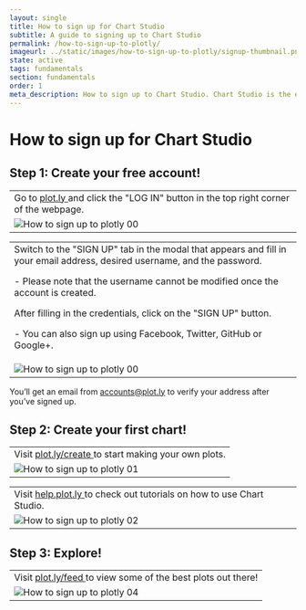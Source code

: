 ```yaml
---
layout: single
title: How to sign up for Chart Studio
subtitle: A guide to signing up to Chart Studio
permalink: /how-to-sign-up-to-plotly/
imageurl: ../static/images/how-to-sign-up-to-plotly/signup-thumbnail.png
state: active
tags: fundamentals
section: fundamentals
order: 1
meta_description: How to sign up to Chart Studio. Chart Studio is the easiest way to make and share graphs, online and for free.
---
```


# How to sign up for Chart Studio

## Step 1: Create your free account!

 <table>
  <tbody>
   <tr>
    <td>
      Go to
      <a class="link--impt" href="https://plot.ly/">
       plot.ly
      </a>
      and click the "LOG IN" button in the top right corner of the webpage.
    </td>

   </tr>
   <tr>
    <td>
       <img alt="How to sign up to plotly 00" src="../static/images/how-to-sign-up-to-plotly/plotly_page.png" title=""/>
    </td>
   </tr>
   </tbody>
  </table>
 <table>
  <tbody>
   <tr>
    <td>
      Switch to the "SIGN UP" tab in the modal that appears and fill in your email address, desired username, and the password.
      <p>
      - Please note that the username cannot be modified once the account is created.
      </p>
      After filling in the credentials, click on the "SIGN UP" button.
      <p>
      - You can also sign up using Facebook, Twitter, GitHub or Google+.
      </p>
    </td>

   </tr>
   <tr>
   <td>
       <img alt="How to sign up to plotly 00" src="../static/images/how-to-sign-up-to-plotly/signup_modal.png" title=""/>
    </td>
   </tr>
   </tbody>
  </table>

You’ll get an email from [accounts@plot.ly](mailto:accounts@plot.ly) to verify your address after you’ve signed up.

## Step 2: Create your first chart!

 <table>
  <tbody>
   <tr>
    <td>
      Visit
      <a class="link--impt" href="https://plot.ly/create">
       plot.ly/create
      </a>
      to start making your own plots.
    </td>

   </tr>
   <tr>
   <td>
       <img alt="How to sign up to plotly 01" src="../static/images/how-to-sign-up-to-plotly/choose_chart_modal.png" title=""/>
    </td>
   </tr>
   </tbody>
  </table>

 <table>
  <tbody>
   <tr>
    <td>
      Visit
      <a class="link--impt" href="http://help.plot.ly/">
       help.plot.ly
      </a>
      to check out tutorials on how to use Chart Studio.
    </td>

   </tr>
   <tr> <td>
       <img alt="How to sign up to plotly 02" src="../static/images/how-to-sign-up-to-plotly/help_homepage.png" title=""/>
    </td></tr>
  </tbody>
 </table>

## Step 3: Explore!
 <table>
  <tbody>
   <tr>
    <td>
      Visit
      <a class="link--impt" href="https://plot.ly/feed/">
       plot.ly/feed
      </a>
      to view some of the best plots out there!
    </td>

   </tr>
   <tr> <td>
       <img alt="How to sign up to plotly 04" src="../static/images/how-to-sign-up-to-plotly/feeds_page.png" title=""/>
    </td></tr>
  </tbody>
 </table>

